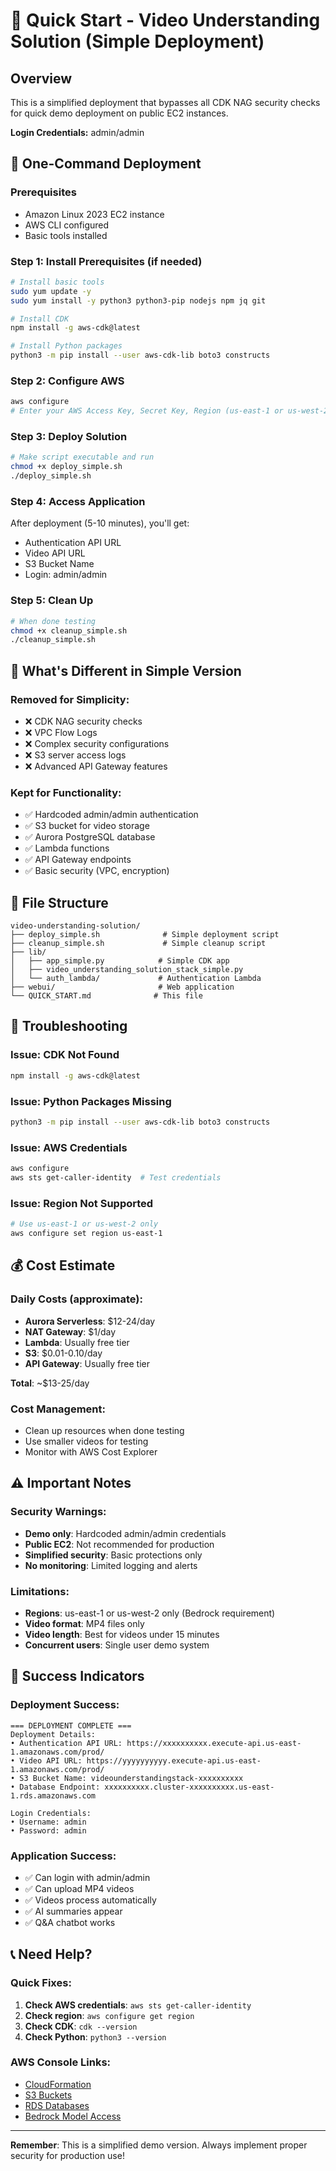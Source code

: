 # 🚀 Quick Start - Video Understanding Solution (Simple Deployment)

## Overview

This is a simplified deployment that bypasses all CDK NAG security checks for quick demo deployment on public EC2 instances.

**Login Credentials:** admin/admin

## 🎯 One-Command Deployment

### Prerequisites
- Amazon Linux 2023 EC2 instance
- AWS CLI configured
- Basic tools installed

### Step 1: Install Prerequisites (if needed)
```bash
# Install basic tools
sudo yum update -y
sudo yum install -y python3 python3-pip nodejs npm jq git

# Install CDK
npm install -g aws-cdk@latest

# Install Python packages
python3 -m pip install --user aws-cdk-lib boto3 constructs
```

### Step 2: Configure AWS
```bash
aws configure
# Enter your AWS Access Key, Secret Key, Region (us-east-1 or us-west-2), Format (json)
```

### Step 3: Deploy Solution
```bash
# Make script executable and run
chmod +x deploy_simple.sh
./deploy_simple.sh
```

### Step 4: Access Application
After deployment (5-10 minutes), you'll get:
- Authentication API URL
- Video API URL
- S3 Bucket Name
- Login: admin/admin

### Step 5: Clean Up
```bash
# When done testing
chmod +x cleanup_simple.sh
./cleanup_simple.sh
```

## 🔧 What's Different in Simple Version

### Removed for Simplicity:
- ❌ CDK NAG security checks
- ❌ VPC Flow Logs
- ❌ Complex security configurations
- ❌ S3 server access logs
- ❌ Advanced API Gateway features

### Kept for Functionality:
- ✅ Hardcoded admin/admin authentication
- ✅ S3 bucket for video storage
- ✅ Aurora PostgreSQL database
- ✅ Lambda functions
- ✅ API Gateway endpoints
- ✅ Basic security (VPC, encryption)

## 📁 File Structure

```
video-understanding-solution/
├── deploy_simple.sh              # Simple deployment script
├── cleanup_simple.sh             # Simple cleanup script
├── lib/
│   ├── app_simple.py            # Simple CDK app
│   ├── video_understanding_solution_stack_simple.py
│   └── auth_lambda/             # Authentication Lambda
├── webui/                       # Web application
└── QUICK_START.md              # This file
```

## 🚨 Troubleshooting

### Issue: CDK Not Found
```bash
npm install -g aws-cdk@latest
```

### Issue: Python Packages Missing
```bash
python3 -m pip install --user aws-cdk-lib boto3 constructs
```

### Issue: AWS Credentials
```bash
aws configure
aws sts get-caller-identity  # Test credentials
```

### Issue: Region Not Supported
```bash
# Use us-east-1 or us-west-2 only
aws configure set region us-east-1
```

## 💰 Cost Estimate

### Daily Costs (approximate):
- **Aurora Serverless**: $12-24/day
- **NAT Gateway**: $1/day
- **Lambda**: Usually free tier
- **S3**: $0.01-0.10/day
- **API Gateway**: Usually free tier

**Total**: ~$13-25/day

### Cost Management:
- Clean up resources when done testing
- Use smaller videos for testing
- Monitor with AWS Cost Explorer

## ⚠️ Important Notes

### Security Warnings:
- **Demo only**: Hardcoded admin/admin credentials
- **Public EC2**: Not recommended for production
- **Simplified security**: Basic protections only
- **No monitoring**: Limited logging and alerts

### Limitations:
- **Regions**: us-east-1 or us-west-2 only (Bedrock requirement)
- **Video format**: MP4 files only
- **Video length**: Best for videos under 15 minutes
- **Concurrent users**: Single user demo system

## 🎉 Success Indicators

### Deployment Success:
```
=== DEPLOYMENT COMPLETE ===
Deployment Details:
• Authentication API URL: https://xxxxxxxxxx.execute-api.us-east-1.amazonaws.com/prod/
• Video API URL: https://yyyyyyyyyy.execute-api.us-east-1.amazonaws.com/prod/
• S3 Bucket Name: videounderstandingstack-xxxxxxxxxx
• Database Endpoint: xxxxxxxxxx.cluster-xxxxxxxxxx.us-east-1.rds.amazonaws.com

Login Credentials:
• Username: admin
• Password: admin
```

### Application Success:
- ✅ Can login with admin/admin
- ✅ Can upload MP4 videos
- ✅ Videos process automatically
- ✅ AI summaries appear
- ✅ Q&A chatbot works

## 📞 Need Help?

### Quick Fixes:
1. **Check AWS credentials**: `aws sts get-caller-identity`
2. **Check region**: `aws configure get region`
3. **Check CDK**: `cdk --version`
4. **Check Python**: `python3 --version`

### AWS Console Links:
- [CloudFormation](https://console.aws.amazon.com/cloudformation/)
- [S3 Buckets](https://console.aws.amazon.com/s3/)
- [RDS Databases](https://console.aws.amazon.com/rds/)
- [Bedrock Model Access](https://console.aws.amazon.com/bedrock/home#/modelaccess)

---

**Remember**: This is a simplified demo version. Always implement proper security for production use!